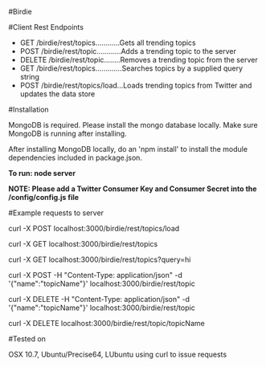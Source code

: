 #Birdie

#Client Rest Endpoints
* GET /birdie/rest/topics............Gets all trending topics
* POST /birdie/rest/topic............Adds a trending topic to the server
* DELETE /birdie/rest/topic........Removes a trending topic from the server
* GET /birdie/rest/topics.............Searches topics by a supplied query string
* POST /birdie/rest/topics/load...Loads trending topics from Twitter and updates the data store
  
#Installation
<p>MongoDB is required. Please install the mongo database locally. Make sure MongoDB is running after installing.</p>
<p>After installing MongoDB locally, do an 'npm install' to install the module dependencies included in package.json.</p>
<p><b>To run: node server</b></p>
<p><b>NOTE: Please add a Twitter Consumer Key and Consumer Secret into the /config/config.js file</b></p>

#Example requests to server
<p>curl -X POST localhost:3000/birdie/rest/topics/load</p>
<p>curl -X GET localhost:3000/birdie/rest/topics</p>
<p>curl -X GET localhost:3000/birdie/rest/topics?query=hi</p>
<p>curl -X POST -H "Content-Type: application/json" -d '{"name":"topicName"}' localhost:3000/birdie/rest/topic</p>
<p>curl -X DELETE -H "Content-Type: application/json" -d '{"name":"topicName"}' localhost:3000/birdie/rest/topic</p>
<p>curl -X DELETE localhost:3000/birdie/rest/topic/topicName</p>


#Tested on
<p>OSX 10.7, Ubuntu/Precise64, LUbuntu using curl to issue requests</p>
